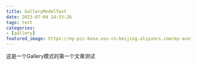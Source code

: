 ```yaml
---
title: GalleryModelTest
date: 2023-07-04 14:53:26
tags: test
categories:
- [gallery]
featured_image: https://my-pic-base.oss-cn-beijing.aliyuncs.com/my-avatar.jpg
---
```

这是一个Gallery模式的第一个文章测试